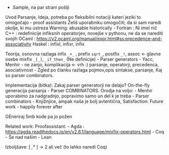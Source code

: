 
- Sample, na par strani pošlji

Uvod
    Parsanje,
    Ideja, potreba po fleksibilni notaciji
    kateri jeziki to omogočajo - proof assistants
    Želiš uporabniku omogočiti, da si sam naredi okolje, ki mu ustreza
    Warning: abusable
    historically -
    Fortran : Ni imel nič
    C++ : redefinicije infiksnih operatorjev, novejše v pythonu, ne da se narediti svojih
    OCaml : https://v2.ocaml.org/manual/expr.html#ss:precedence-and-associativity
    Haskel : infixl, infixr, infix



Teorija, osnovna razlaga
    infix `_+_` , prefix `sqrt_`, postfix `_!`, assoc <- glavne osebe
    mixfix `_[_]`, `_if_then_`
    (Ne definicije)
    - Parser generators - Yacc, Menhir - ne zanjo, komplikacija <- vrh :)
    parsanje, operatorji, precedenca, asociativnost - Zgled po članku
    razlaga pojmov,opis sintakse,
    parsanje, 
    Kaj so parser combinators.

Implementacija (bitka):
    Zakaj parser generatorji ne delajo? On-the-fly generacija parsanja - Parser COMBINATORS.
    Orodja na voljo:
        - Menhir uporabimo za nadgradnjo, popravimo samo un del k je treba
        - Parser combinators - Knjižnjice, ampak naša je bolj avtentična, 
    Satisfaction:
        Future work - happily forever after

GEneriraj 5mb kode pa jo požen       

Related work:
Proofassistant:
    - Agda : https://agda.readthedocs.io/en/v2.6.1/language/mixfix-operators.html
    - Coq - Še nad našim
    - Lean

Izboljšave:
    [ _,*_ ] -> 2 ali več (to lahko naredi Coq)

